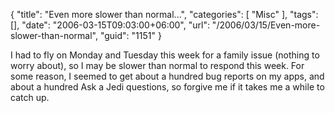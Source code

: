 {
	"title": "Even more slower than normal...",
	"categories": [
		"Misc"
	],
	"tags": [],
	"date": "2006-03-15T09:03:00+06:00",
	"url": "/2006/03/15/Even-more-slower-than-normal",
	"guid": "1151"
}

I had to fly on Monday and Tuesday this week for a family issue (nothing to worry about), so I may be slower than normal to respond this week. For some reason, I seemed to get about a hundred bug reports on my apps, and about a hundred Ask a Jedi questions, so forgive me if it takes me a while to catch up.